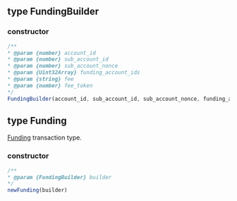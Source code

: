 ## type FundingBuilder

### constructor

```javascript
/**
* @param {number} account_id
* @param {number} sub_account_id
* @param {number} sub_account_nonce
* @param {Uint32Array} funding_account_ids
* @param {string} fee
* @param {number} fee_token
*/
FundingBuilder(account_id, sub_account_id, sub_account_nonce, funding_account_ids, fee, fee_token)
```

## type Funding
[Funding](../../../api-and-sdk/data-types/transaction/funding.md) transaction type.

### constructor

```javascript
/**
* @param {FundingBuilder} builder
*/
newFunding(builder)
```
